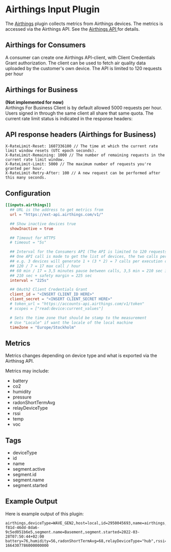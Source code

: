 # Airthings Input Plugin

The [Airthings](https://www.airthings.com) plugin collects
metrics from Airthings devices. The metrics is accessed via 
the Airthings API.
See the [Airthings API
](https://developer.airthings.com/docs/api-getting-started/index.html) 
for details.

## Airthings for Consumers

A consumer can create one Airthings API-client, 
with Client Credentials Grant authorization.
The client can be used to fetch air quality
data uploaded by the customer's own device.
The API is limited to 120 requests per hour

## Airthings for Business

**(Not implemented for now)**<BR/>
Airthings For Business Client is by default allowed 5000 requests per hour.
Users signed in through the same client all share that same quota.
The current rate limit status is indicated in the response headers:

## API response headers (Airthings for Business)

```shell
X-RateLimit-Reset: 1607336100 // The time at which the current rate limit window resets (UTC epoch seconds).
X-RateLimit-Remaining: 1000 // The number of remaining requests in the current rate limit window.
X-RateLimit-Limit: 5000 // The maximum number of requests you're granted per hour.
X-RateLimit-Retry-After: 100 // A new request can be performed after this many seconds.
```

## Configuration

```toml
[[inputs.airthings]]
  ## URL is the address to get metrics from
  url = "https://ext-api.airthings.com/v1/"

  ## Show inactive devices true
  showInactive = true

  ## Timeout for HTTPS
  # timeout = "5s"

  ## Interval for the Consumers API (The API is limited to 120 requests per hour)
  ## One API call is made to get the list of devices, the two calls per device
  ## e.g. 3 devices will generate 1 + (3 * 2) = 7 calls per execution cycle.
  ## 120 / 7 = 17 max call / hour
  ## 60 min / 17 = 3,5 minutes pause between calls, 3,5 min = 210 sec interval
  ## 210 sec + safety margin = 225 sec
  interval = "225s"

  ## OAuth2 Client Credentials Grant
  client_id = "<INSERT CLIENT_ID HERE>"
  client_secret = "<INSERT CLIENT_SECRET HERE>"
  # token_url = "https://accounts-api.airthings.com/v1/token"
  # scopes = ["read:device:current_values"] 

  # Sets the time zone that should be stamp to the measurement
  # Use "Locale" if want the locale of the local machine
  timeZone = "Europe/Stockholm"
```

## Metrics

Metrics changes depending on device type 
and what is exported via the Airthinsg API.

Metrics may include:

- battery
- co2
- humidity
- pressure
- radonShortTermAvg
- relayDeviceType
- rssi
- temp
- voc

## Tags

- deviceType
- id
- name
- segment.active
- segment.id
- segment.name
- segment.started

## Example Output

Here is example output of this plugin:
```
airthings,deviceType=WAVE_GEN2,host=local,id=2950045693,name=airthings,segment.active=true,segment.id=3f2f2e23-f81d-46dd-8da6-9c5ed051b6e5,segment.name=Basement,segment.started=2022-03-28T07:50:44+02:00 battery=76,humidity=56,radonShortTermAvg=68,relayDeviceType="hub",rssi=-37,temp=19.2 1664307786000000000
```